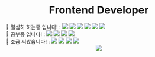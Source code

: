 <div align=center>
  <h1>Frontend Developer</h1>
</div>

<div>
  <span>💪 열심히 하는중 입니다! :</span> 
  <span><img src="https://img.shields.io/badge/HTML5-E34F26?style=flat&logo=HTML5&logoColor=white" /></span>
  <span><img src="https://img.shields.io/badge/CSS-1572B6?style=flat&logo=css3&logoColor=white" /></span>
  <span><img src="https://img.shields.io/badge/Java script-F7DF1E?style=flat&logo=javascript&logoColor=white" /></span>
  <span><img src="https://img.shields.io/badge/React-61DAFB?style=flat&logo=react&logoColor=white" /></span>
  <span><img src="https://img.shields.io/badge/Node.js-339933?style=flat&logo=nodedotjs&logoColor=white" /></span>
  <span><img src="https://img.shields.io/badge/Three.js-000000?style=flat&logo=threedotjs&logoColor=white" /></span>
</div>
<div>
  <span>👏 공부중 입니다! :</span> 
  <span><img src="https://img.shields.io/badge/Typescript-3178C6?style=flat&logo=typescript&logoColor=white" /></span>
  <span><img src="https://img.shields.io/badge/Node.js-339933?style=flat&logo=nodedotjs&logoColor=white" /></span>
  <span><img src="https://img.shields.io/badge/Vue-4FC08D?style=flat&logo=vuedotjs&logoColor=white" /></span>
    <span><img src="https://img.shields.io/badge/Mysql-4479A1?style=flat&logo=mysql&logoColor=white" /></span>
</div>
<div>
  <span>👶 조금 써봤습니다! :</span> 
  <span><img src="https://img.shields.io/badge/Figma-F24E1E?style=flat&logo=figma&logoColor=white" /></span>
  <span><img src="https://img.shields.io/badge/Illustrator-FF9A00?style=flat&logo=adobeillustrator&logoColor=white" /></span>
  <span><img src="https://img.shields.io/badge/Photoshop-31A8FF?style=flat&logo=adobephotoshop&logoColor=white" /></span>
  <span><img src="https://img.shields.io/badge/Blender-E87D0D?style=flat&logo=blender&logoColor=white" /></span>
</div>

<div align=center>
  <img src="https://github-readme-stats.vercel.app/api/top-langs/?username=CuteSungMin&layout=compact"><br><br>
</div>


